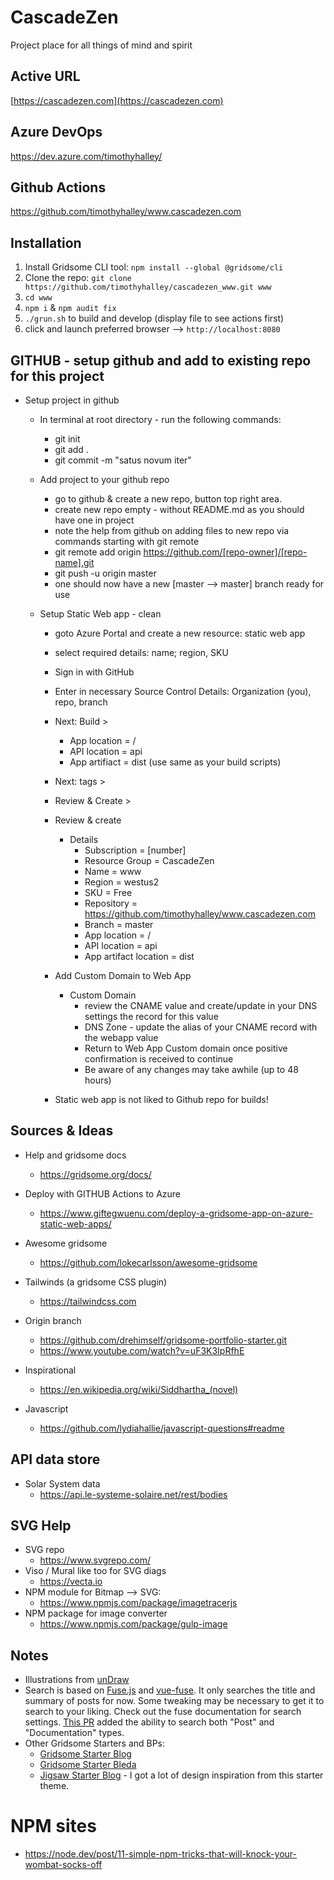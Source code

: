 # CascadeZen

Project place for all things of mind and spirit

## Active URL

[https://cascadezen.com](https://cascadezen.com)

## Azure DevOps
https://dev.azure.com/timothyhalley/

## Github Actions
https://github.com/timothyhalley/www.cascadezen.com

## Installation

1. Install Gridsome CLI tool: `npm install --global @gridsome/cli`
2. Clone the repo: `git clone https://github.com/timothyhalley/cascadezen_www.git www`
3. `cd www`
4. `npm i` & `npm audit fix`
5. `./grun.sh` to build and develop (display file to see actions first)
6. click and launch preferred browser --> `http://localhost:8080`

## GITHUB - setup github and add to existing repo for this project

- Setup project in github
    - In terminal at root directory - run the following commands:
        - git init
        - git add .
        - git commit -m "satus novum iter"

    - Add project to your github repo
        - go to github & create a new repo, button top right area.
        - create new repo empty - without README.md as you should have one in project
        - note the help from github on adding files to new repo via commands starting with git remote
        - git remote add origin https://github.com/[repo-owner]/[repo-name].git
        - git push -u origin master
        - one should now have a new [master --> master] branch ready for use

    - Setup Static Web app - clean
        - goto Azure Portal and create a new resource: static web app
        - select required details: name; region, SKU
        - Sign in with GitHub
        - Enter in necessary Source Control Details: Organization (you), repo, branch
        - Next: Build >
            - App location = /
            - API location = api
            - App artifiact = dist (use same as your build scripts)
        - Next: tags >
        - Review & Create >
        - Review & create
            - Details
                - Subscription = [number]
                - Resource Group = CascadeZen
                - Name = www
                - Region = westus2
                - SKU = Free
                - Repository = https://github.com/timothyhalley/www.cascadezen.com
                - Branch = master
                - App location = /
                - API location = api
                - App artifact location = dist
        - Add Custom Domain to Web App
            - Custom Domain
                - review the CNAME value and create/update in your DNS settings the record for this value
                - DNS Zone - update the alias of your CNAME record with the webapp value
                - Return to Web App Custom domain once positive confirmation is received to continue
                - Be aware of any changes may take awhile (up to 48 hours)

        - Static web app is not liked to Github repo for builds!



## Sources & Ideas
- Help and gridsome docs
    - https://gridsome.org/docs/

- Deploy with GITHUB Actions to Azure
    - https://www.giftegwuenu.com/deploy-a-gridsome-app-on-azure-static-web-apps/

- Awesome gridsome
    - https://github.com/lokecarlsson/awesome-gridsome

- Tailwinds (a gridsome CSS plugin)
    - https://tailwindcss.com

- Origin branch
    - https://github.com/drehimself/gridsome-portfolio-starter.git
    - https://www.youtube.com/watch?v=uF3K3IpRfhE

- Inspirational
    - https://en.wikipedia.org/wiki/Siddhartha_(novel)

- Javascript
    - https://github.com/lydiahallie/javascript-questions#readme

## API data store
- Solar System data
    - https://api.le-systeme-solaire.net/rest/bodies


## SVG Help
- SVG repo
    - https://www.svgrepo.com/
- Viso / Mural like too for SVG diags
    - https://vecta.io
- NPM module for Bitmap --> SVG:
    - https://www.npmjs.com/package/imagetracerjs
- NPM package for image converter
    - https://www.npmjs.com/package/gulp-image


        
## Notes

 - Illustrations from [unDraw](https://undraw.co)
 - Search is based on [Fuse.js](https://fusejs.io) and [vue-fuse](https://github.com/shayneo/vue-fuse). It only searches the title and summary of posts for now. Some tweaking may be necessary to get it to search to your liking. Check out the fuse documentation for search settings. [This PR](https://github.com/drehimself/gridsome-portfolio-starter/pull/104) added the ability to search both "Post" and "Documentation" types.
 - Other Gridsome Starters and BPs:
    - [Gridsome Starter Blog](https://github.com/gridsome/gridsome-starter-blog)
    - [Gridsome Starter Bleda](https://github.com/cossssmin/gridsome-starter-bleda)
    - [Jigsaw Starter Blog](https://jigsaw.tighten.co/docs/starter-templates/) - I got a lot of design inspiration from this starter theme.

# NPM sites
- https://node.dev/post/11-simple-npm-tricks-that-will-knock-your-wombat-socks-off

